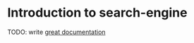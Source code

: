 # Introduction to search-engine

TODO: write [great documentation](http://jacobian.org/writing/what-to-write/)
